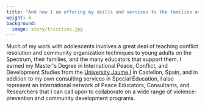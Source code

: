 ```yaml
---
title: "And now I am offering my skills and services to the families and communities of the Pacific Northwest"
weight: 4
background:
  image: story/tricities.jpg
---
```

Much of my work with adolescents involves a great deal of teaching conflict resolution and community organization techniques to young adults on the Spectrum, their families, and the many educators that support them. I earned my Master's Degree in International Peace, Conflict, and Development Studies from the [University Jaume I](https://www.uji.es/estudis/oferta/base/masters/actual/centre/fchs/pau-2013/) in Castellon, Spain, and in addition to my own consulting services in Special Education, I also represent an international network of Peace Educators, Consultants, and Researchers that I can call upon to collaborate on a wide range of violence-prevention and community development programs.
